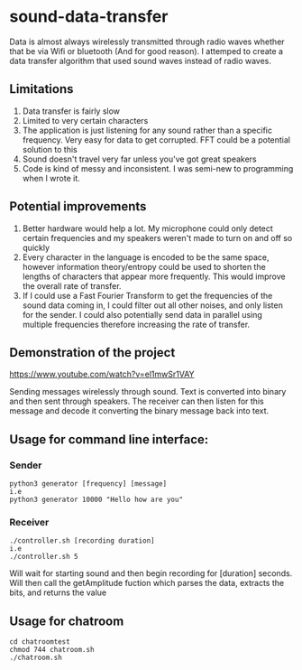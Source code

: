 # sound-data-transfer

Data is almost always wirelessly transmitted through radio waves whether that be via Wifi or bluetooth (And for good reason). I attemped to create a data transfer algorithm that used sound waves instead of radio waves. 

## Limitations
  1. Data transfer is fairly slow
  2. Limited to very certain characters
  3. The application is just listening for any sound rather than a specific frequency. Very easy for data to get corrupted. FFT could be a potential solution to this
  4. Sound doesn't travel very far unless you've got great speakers 
  5. Code is kind of messy and inconsistent. I was semi-new to programming when I wrote it.

## Potential improvements
  1. Better hardware would help a lot. My microphone could only detect certain frequencies and my speakers weren't made to turn on and off so quickly
  2. Every character in the language is encoded to be the same space, however information theory/entropy could be used to shorten the lengths of characters that appear more frequently. This would improve the overall rate of transfer.
  3. If I could use a Fast Fourier Transform to get the frequencies of the sound data coming in, I could filter out all other noises, and only listen for the sender. I could also potentially send data in parallel using multiple frequencies therefore increasing the rate of transfer.    

## Demonstration of the project
https://www.youtube.com/watch?v=el1mwSr1VAY

Sending messages wirelessly through sound. Text is converted into binary and then sent through speakers. 
The receiver can then listen for this message and decode it converting the binary message back into text. 

## Usage for command line interface:
### Sender
```
python3 generator [frequency] [message]
i.e 
python3 generator 10000 "Hello how are you"
```
### Receiver 
```
./controller.sh [recording duration]
i.e
./controller.sh 5
```
Will wait for starting sound and then begin recording for [duration] seconds.
Will then call the getAmplitude fuction which parses the data, extracts the bits, and returns the value

## Usage for chatroom
```
cd chatroomtest
chmod 744 chatroom.sh
./chatroom.sh
```
